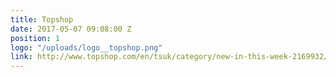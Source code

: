 ```yaml
---
title: Topshop
date: 2017-05-07 09:08:00 Z
position: 1
logo: "/uploads/logo__topshop.png"
link: http://www.topshop.com/en/tsuk/category/new-in-this-week-2169932/my-topshop-wardrobe-4674321/home
---
```


